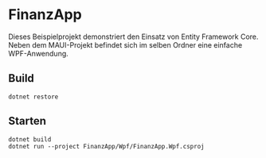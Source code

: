 # FinanzApp

Dieses Beispielprojekt demonstriert den Einsatz von Entity Framework Core.
Neben dem MAUI-Projekt befindet sich im selben Ordner eine einfache WPF-Anwendung.

## Build
```
dotnet restore
```

## Starten
```
dotnet build
dotnet run --project FinanzApp/Wpf/FinanzApp.Wpf.csproj
```
